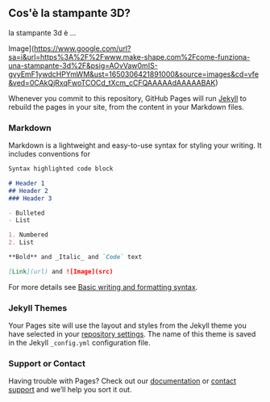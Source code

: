 ## Cos'è la stampante 3D?

la stampante 3d è  ...

Image](https://www.google.com/url?sa=i&url=https%3A%2F%2Fwww.make-shape.com%2Fcome-funziona-una-stampante-3d%2F&psig=AOvVaw0mIS-gvyEmF1ywdcHPYmWM&ust=1650306421891000&source=images&cd=vfe&ved=0CAkQjRxqFwoTCOCd_tXcm_cCFQAAAAAdAAAAABAK)

Whenever you commit to this repository, GitHub Pages will run [Jekyll](https://jekyllrb.com/) to rebuild the pages in your site, from the content in your Markdown files.

### Markdown

Markdown is a lightweight and easy-to-use syntax for styling your writing. It includes conventions for

```markdown
Syntax highlighted code block

# Header 1
## Header 2
### Header 3

- Bulleted
- List

1. Numbered
2. List

**Bold** and _Italic_ and `Code` text

[Link](url) and ![Image](src)
```

For more details see [Basic writing and formatting syntax](https://docs.github.com/en/github/writing-on-github/getting-started-with-writing-and-formatting-on-github/basic-writing-and-formatting-syntax).

### Jekyll Themes

Your Pages site will use the layout and styles from the Jekyll theme you have selected in your [repository settings](https://github.com/federicopellegrini/3d_stamp_project/settings/pages). The name of this theme is saved in the Jekyll `_config.yml` configuration file.

### Support or Contact

Having trouble with Pages? Check out our [documentation](https://docs.github.com/categories/github-pages-basics/) or [contact support](https://support.github.com/contact) and we’ll help you sort it out.
